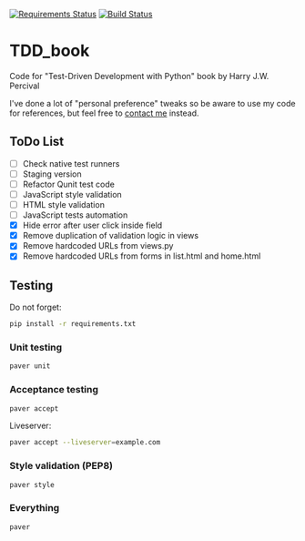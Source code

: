 [![Requirements Status](https://requires.io/github/lancelote/TDD_book/requirements.svg?branch=master)](https://requires.io/github/lancelote/TDD_book/requirements/?branch=master)
[![Build Status](https://travis-ci.org/lancelote/TDD_book.svg)](https://travis-ci.org/lancelote/TDD_book)

# TDD_book

Code for "Test-Driven Development with Python" book by Harry J.W. Percival

I've done a lot of "personal preference" tweaks so be aware to use my code 
for references, but feel free to [contact me](mailto:karateev.pavel@ya.ru) 
instead.

## ToDo List

- [ ] Check native test runners
- [ ] Staging version
- [ ] Refactor Qunit test code
- [ ] JavaScript style validation
- [ ] HTML style validation
- [ ] JavaScript tests automation
- [x] Hide error after user click inside field
- [x] Remove duplication of validation logic in views
- [x] Remove hardcoded URLs from views.py
- [x] Remove hardcoded URLs from forms in list.html and home.html

## Testing

Do not forget:
```bash
pip install -r requirements.txt
```

### Unit testing
```bash
paver unit
```

### Acceptance testing
```bash
paver accept
```

Liveserver:
```bash
paver accept --liveserver=example.com
```

### Style validation (PEP8)
```bash
paver style
```

### Everything
```bash
paver
```
